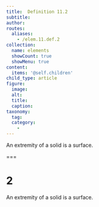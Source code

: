 ```yaml
---
title:  Definition 11.2
subtitle: 
author:
routes:
  aliases:
    - /elem.11.def.2
collection:
  name: elements
  showCount: true
  showMenu: true
content:
  items: '@self.children'
child_type: article
figure:
  image:
  alt:
  title:
  caption:
taxonomy:
  tag:
  category:
    - 
---
```


<p>An extremity of a solid is a surface.</p>

===

<h1>2</h1>
<p>An extremity of a solid is a surface.</p>
